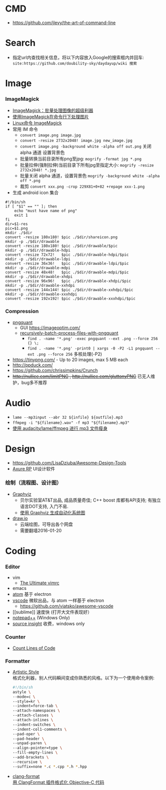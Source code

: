 
# CMD
- https://github.com/jlevy/the-art-of-command-line

# Search
- 指定url内查找相关信息，将以下内容放入Google的搜索框内并回车:   
    `site:https://github.com/doubility-sky/daydayup/wiki 搜索`

# Image
### ImageMagick
- [ImageMagick：批量处理图像的超级利器](http://blog.sina.com.cn/s/blog_ba532aea0101bty5.html)
- [使用ImageMagick在命令行下处理图片](http://blog.just4fun.site/use-ImageMagick.html)
- [Linux命令 ImageMagick](http://pytool.com/2016/01/06/%E5%B8%B8%E7%94%A8%E5%91%BD%E4%BB%A4-2016-01-01-Linux%E5%91%BD%E4%BB%A4-ImageMagick/)
- 常用 IM 命令
  - `convert image.png image.jpg`
  - `convert -resize 2732x2048! image.jpg new_image.jpg`
  - `convert image.png -background white -alpha off out.png` 关闭 alpha 通道 设置背景色
  - 批量转换当前目录所有png至jpg: `mogrify -format jpg *.png`
  - 批量拉伸(强制拉伸)当前目录下所有jpg至指定大小: `mogrify -resize 2732x2048! *.jpg`
  - 批量关闭 alpha 通道，设置背景色 `mogrify -background white -alpha off *.png`
  - 裁剪 `convert xxx.png -crop 229X81+0+82 +repage xxx-1.png`
- 生成 android icon 集合
```shell
#!/bin/sh
if [ "$1" == "" ]; then
	echo "must have name of png"
	exit 1
fi
dir=$1-res
pic=$1.png
mkdir ./$dir
convert -resize 180x180! $pic ./$dir/shareicon.png
mkdir -p ./$dir/drawable
convert -resize 180x180! $pic ./$dir/drawable/$pic
mkdir -p ./$dir/drawable-hdpi
convert -resize 72x72!   $pic ./$dir/drawable-hdpi/$pic
mkdir -p ./$dir/drawable-ldpi
convert -resize 36x36!   $pic ./$dir/drawable-ldpi/$pic
mkdir -p ./$dir/drawable-mdpi
convert -resize 48x48!   $pic ./$dir/drawable-mdpi/$pic
mkdir -p ./$dir/drawable-xhdpi
convert -resize 96x96!   $pic ./$dir/drawable-xhdpi/$pic
mkdir -p ./$dir/drawable-xxhdpi
convert -resize 144x144! $pic ./$dir/drawable-xxhdpi/$pic
mkdir -p ./$dir/drawable-xxxhdpi
convert -resize 192x192! $pic ./$dir/drawable-xxxhdpi/$pic
```


### Compression
- [pngquant](https://pngquant.org/)
  - GUI https://imageoptim.com/
  - [recursively-batch-process-files-with-pngquant](https://stackoverflow.com/questions/9647920/recursively-batch-process-files-with-pngquant)
    - `find . -name '*.png' -exec pngquant --ext .png --force 256 {} \;` 
    - `find . -name '*.png' -print0 | xargs -0 -P2 -L1 pngquant --ext .png --force 256` 多核处理(-P2)
- https://tinypng.com/ - Up to 20 images, max 5 MB each
- http://ppduck.com/
- https://github.com/chrissimpkins/Crunch
- ~~http://nullice.com/limitPNG , http://nullice.com/gluttonyPNG~~ 已无人维护，bug多不推荐


# Audio
- `lame --mp3input --abr 32 ${infile} ${outfile}.mp3`
- `ffmpeg -i "${filename}.wav" -f mp3 "${filename}.mp3"`
- [使用 audacity/lame/ffmpeg 进行 mp3 文件瘦身](http://blog.zengrong.net/post/2624.html)


# Design
- https://github.com/LisaDziuba/Awesome-Design-Tools
- [Axure RP](http://www.axure.com/) UI设计软件
### 绘制（流程图、设计图）
- [Graphviz](http://www.graphviz.org/) 
  - 贝尔实验室AT&T出品, 成品质量奇佳; C++ boost 库都有API支持; 有独立语言DOT支持, 入门不易.
  - [使用 Graphviz 生成自动化系统图](http://www.ibm.com/developerworks/cn/aix/library/au-aix-graphviz/)
- [draw.io](https://www.draw.io/)
  - 云端绘图，可导出各个网盘
  - 需要翻墙2016-01-20


# Coding
### Editor
- vim
  - [The Ultimate vimrc](https://github.com/amix/vimrc)
- emacs
- [atom](https://github.com/doubility-sky/daydayup/wiki/atom-editor "GitHub 出品") 基于 electron
- [vscode](https://code.visualstudio.com/) 微软出品，与 atom 一样基于 electron
  - https://github.com/viatsko/awesome-vscode
- [[sublime]] 速度快 (打开大文件表现好）
- [notepad++](https://notepad-plus-plus.org/) (Windows Only)
- [source insight](http://www.sourceinsight.com/) 收费，windows only

### Counter
- [Count Lines of Code](https://github.com/AlDanial/cloc)

### Formatter
- [Artistic Style](http://astyle.sourceforge.net/)   
  格式化利器，别人代码瞬间变成你熟悉的风格。以下为一个使用命令案例:   
  ```bash
  #!/bin/sh
  astyle \
  --mode=c \
  --style=kr \
  --indent=force-tab \
  --attach-namespaces \
  --attach-classes \
  --attach-inlines \
  --indent-switches \
  --indent-col1-comments \
  --pad-oper \
  --pad-header \
  --unpad-paren \
  --align-pointer=type \
  --fill-empty-lines \
  --add-brackets \
  --recursive \
  --suffix=none *.c *.cpp *.h *.hpp
  ```
- [clang-format](http://clang.llvm.org/docs/ClangFormat.html)  
  [用 ClangFormat 插件格式化 Objective-C 代码](http://phenmod.com/blog/2015/11/17/use-clangformat-to-format-objective-c-code/)
